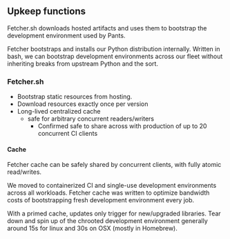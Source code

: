 ## Upkeep functions
Fetcher.sh downloads hosted artifacts and uses them to bootstrap the development environment used by Pants.

Fetcher bootstraps and installs our Python distribution internally. Written in bash, we can bootstrap development environments across our fleet without inheriting breaks from upstream Python and the sort.

### Fetcher.sh
* Bootstrap static resources from hosting.
* Download resources exactly once per version
* Long-lived centralized cache
    - safe for arbitrary concurrent readers/writers
        * Confirmed safe to share across with production of up to 20 concurrent CI clients

#### Cache
Fetcher cache can be safely shared by concurrent clients, with fully atomic read/writes.

We moved to containerized CI and single-use development environments across all workloads. Fetcher cache was written to optimize bandwidth costs of bootstrapping fresh development environment every job.

With a primed cache, updates only trigger for new/upgraded libraries. Tear down and spin up of the chrooted development environment generally around 15s for linux and 30s on OSX (mostly in Homebrew).
